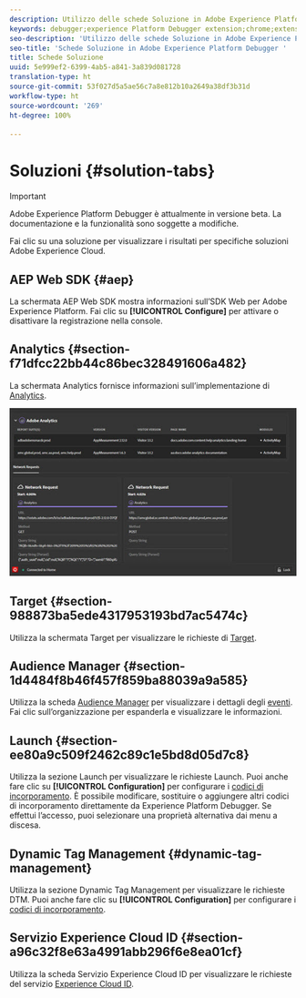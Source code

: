 ```yaml
---
description: Utilizzo delle schede Soluzione in Adobe Experience Platform Debugger
keywords: debugger;experience Platform Debugger extension;chrome;extension;summary;clear;requests;solutions;solution;information;analytics;target;audience manager;media optimizer;amo;id service
seo-description: 'Utilizzo delle schede Soluzione in Adobe Experience Platform Debugger '
seo-title: 'Schede Soluzione in Adobe Experience Platform Debugger '
title: Schede Soluzione
uuid: 5e999ef2-6399-4ab5-a841-3a839d081728
translation-type: ht
source-git-commit: 53f027d5a5ae56c7a8e812b10a2649a38df3b31d
workflow-type: ht
source-wordcount: '269'
ht-degree: 100%

---
```



# Soluzioni {#solution-tabs}

>[!IMPORTANT]
>
>Adobe Experience Platform Debugger è attualmente in versione beta. La documentazione e la funzionalità sono soggette a modifiche.

Fai clic su una soluzione per visualizzare i risultati per specifiche soluzioni Adobe Experience Cloud.

## AEP Web SDK {#aep}

La schermata AEP Web SDK mostra informazioni sull’SDK Web per Adobe Experience Platform. Fai clic su **[!UICONTROL Configure]** per attivare o disattivare la registrazione nella console.

## Analytics {#section-f71dfcc22bb44c86bec328491606a482}

La schermata Analytics fornisce informazioni sull’implementazione di [Analytics](https://docs.adobe.com/content/help/it-IT/analytics/landing/home.html).

![](assets/analytics.jpg)

## Target {#section-988873ba5ede4317953193bd7ac5474c}

Utilizza la schermata Target per visualizzare le richieste di [Target](https://docs.adobe.com/content/help/it-IT/target/using/target-home.html)<!-- or [Mbox Trace](https://docs.adobe.com/content/help/en/target/using/activities/troubleshoot-activities/content-trouble.html) response details-->.

## Audience Manager {#section-1d4484f8b46f457f859ba88039a9a585}

Utilizza la scheda [Audience Manager](https://docs.adobe.com/content/help/it-IT/audience-manager/user-guide/aam-home.html) per visualizzare i dettagli degli [eventi](https://docs.adobe.com/content/help/it-IT/audience-manager/user-guide/api-and-sdk-code/dcs/dcs-event-calls/dcs-event-calls.html). Fai clic sull’organizzazione per espanderla e visualizzare le informazioni.

## Launch {#section-ee80a9c509f2462c89c1e5bd8d05d7c8}

Utilizza la sezione Launch per visualizzare le richieste Launch. Puoi anche fare clic su **[!UICONTROL Configuration]** per configurare i [codici di incorporamento](https://docs.adobe.com/content/help/it-IT/launch/using/reference/upgrade/link-dtm-embed-code.html). È possibile modificare, sostituire o aggiungere altri codici di incorporamento direttamente da Experience Platform Debugger. Se effettui l’accesso, puoi selezionare una proprietà alternativa dai menu a discesa.

## Dynamic Tag Management {#dynamic-tag-management}

Utilizza la sezione Dynamic Tag Management per visualizzare le richieste DTM. Puoi anche fare clic su **[!UICONTROL Configuration]** per configurare i [codici di incorporamento](https://docs.adobe.com/content/help/it-IT/dtm/using/client-side/code.html). 

## Servizio Experience Cloud ID {#section-a96c32f8e63a4991abb296f6e8ea01cf}

Utilizza la scheda Servizio Experience Cloud ID per visualizzare le richieste del servizio [Experience Cloud ID](https://docs.adobe.com/content/help/it-IT/id-service/using/home.html).